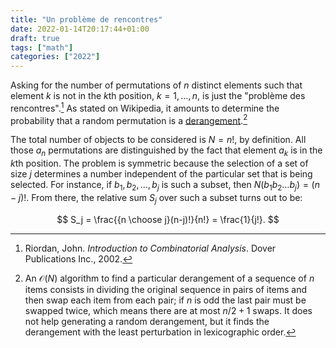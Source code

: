 ```yaml
---
title: "Un problème de rencontres"
date: 2022-01-14T20:17:44+01:00
draft: true
tags: ["math"]
categories: ["2022"]
---
```


Asking for the number of permutations of $n$ distinct elements such that element $k$ is not in the $k$th position, $k=1, \dots, n$, is just the "problème des rencontres".[^1] As stated on Wikipedia, it amounts to determine the probability that a random permutation is a [derangement](https://en.wikipedia.org/wiki/Derangement).[^2]

The total number of objects to be considered is $N=n!$, by definition. All those $a_n$ permutations are distinguished by the fact that element $a_k$ is in the $k$th position. The problem is symmetric because the selection of a set of size $j$ determines a number independent of the particular set that is being selected. For instance, if $b_1, b_2, \dots, b_j$ is such a subset, then $N(b_1b_2\dots b_j) = (n-j)!$. From there, the relative sum $S_j$ over such a subset turns out to be:

$$ S_j = \frac{{n \choose j}(n-j)!}{n!} = \frac{1}{j!}. $$

[^1]: Riordan, John. _Introduction to Combinatorial Analysis_. Dover Publications Inc., 2002.
[^2]: An $\mathcal{O}(N)$ algorithm to find a particular derangement of a sequence of $n$ items consists in dividing the original sequence in pairs of items and then swap each item from each pair; if $n$ is odd the last pair must be swapped twice, which means there are at most $n/2+1$ swaps. It does not help generating a random derangement, but it finds the derangement with the least perturbation in lexicographic order.

